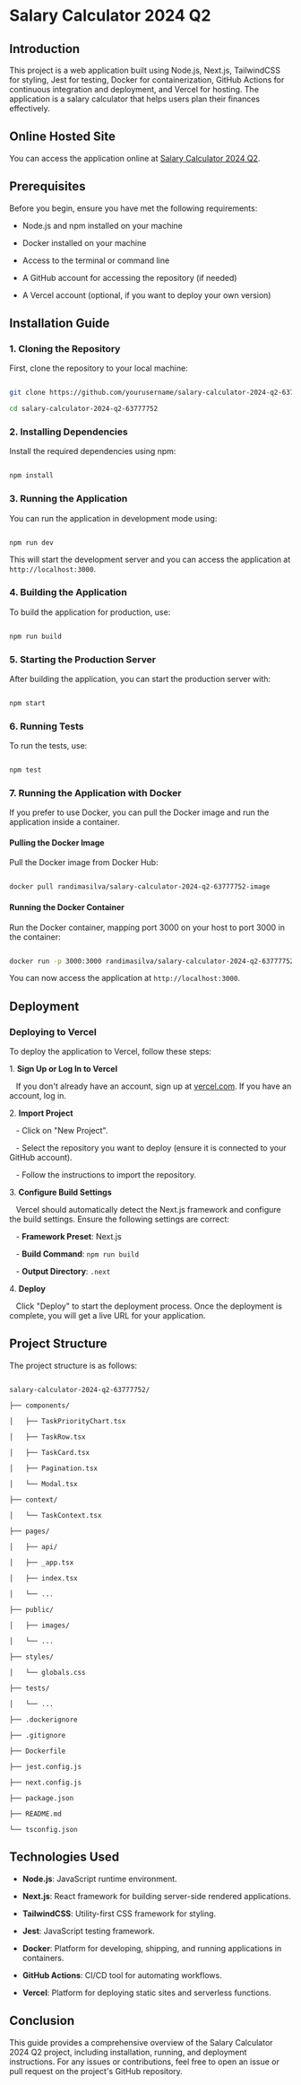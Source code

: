 # Salary Calculator 2024 Q2

## Introduction

This project is a web application built using Node.js, Next.js, TailwindCSS for styling, Jest for testing, Docker for containerization, GitHub Actions for continuous integration and deployment, and Vercel for hosting. The application is a salary calculator that helps users plan their finances effectively.

## Online Hosted Site

You can access the application online at [Salary Calculator 2024 Q2](https://salary-calculator-2024-q2-63777752.vercel.app/).

## Prerequisites

Before you begin, ensure you have met the following requirements:

- Node.js and npm installed on your machine

- Docker installed on your machine

- Access to the terminal or command line

- A GitHub account for accessing the repository (if needed)

- A Vercel account (optional, if you want to deploy your own version)

## Installation Guide

### 1. Cloning the Repository

First, clone the repository to your local machine:

```sh

git clone https://github.com/yourusername/salary-calculator-2024-q2-63777752.git

cd salary-calculator-2024-q2-63777752

```

### 2. Installing Dependencies

Install the required dependencies using npm:

```sh

npm install

```

### 3. Running the Application

You can run the application in development mode using:

```sh

npm run dev

```

This will start the development server and you can access the application at `http://localhost:3000`.

### 4. Building the Application

To build the application for production, use:

```sh

npm run build

```

### 5. Starting the Production Server

After building the application, you can start the production server with:

```sh

npm start

```

### 6. Running Tests

To run the tests, use:

```sh

npm test

```

### 7. Running the Application with Docker

If you prefer to use Docker, you can pull the Docker image and run the application inside a container.

#### Pulling the Docker Image

Pull the Docker image from Docker Hub:

```sh

docker pull randimasilva/salary-calculator-2024-q2-63777752-image

```

#### Running the Docker Container

Run the Docker container, mapping port 3000 on your host to port 3000 in the container:

```sh

docker run -p 3000:3000 randimasilva/salary-calculator-2024-q2-63777752-image

```

You can now access the application at `http://localhost:3000`.

## Deployment

### Deploying to Vercel

To deploy the application to Vercel, follow these steps:

1\. **Sign Up or Log In to Vercel**

   If you don't already have an account, sign up at [vercel.com](https://vercel.com). If you have an account, log in.

2\. **Import Project**

   - Click on "New Project".

   - Select the repository you want to deploy (ensure it is connected to your GitHub account).

   - Follow the instructions to import the repository.

3\. **Configure Build Settings**

   Vercel should automatically detect the Next.js framework and configure the build settings. Ensure the following settings are correct:

   - **Framework Preset**: Next.js

   - **Build Command**: `npm run build`

   - **Output Directory**: `.next`

4\. **Deploy**

   Click "Deploy" to start the deployment process. Once the deployment is complete, you will get a live URL for your application.

## Project Structure

The project structure is as follows:

```

salary-calculator-2024-q2-63777752/

├── components/

│   ├── TaskPriorityChart.tsx

│   ├── TaskRow.tsx

│   ├── TaskCard.tsx

│   ├── Pagination.tsx

│   └── Modal.tsx

├── context/

│   └── TaskContext.tsx

├── pages/

│   ├── api/

│   ├── _app.tsx

│   ├── index.tsx

│   └── ...

├── public/

│   ├── images/

│   └── ...

├── styles/

│   └── globals.css

├── tests/

│   └── ...

├── .dockerignore

├── .gitignore

├── Dockerfile

├── jest.config.js

├── next.config.js

├── package.json

├── README.md

└── tsconfig.json

```

## Technologies Used

- **Node.js**: JavaScript runtime environment.

- **Next.js**: React framework for building server-side rendered applications.

- **TailwindCSS**: Utility-first CSS framework for styling.

- **Jest**: JavaScript testing framework.

- **Docker**: Platform for developing, shipping, and running applications in containers.

- **GitHub Actions**: CI/CD tool for automating workflows.

- **Vercel**: Platform for deploying static sites and serverless functions.

## Conclusion

This guide provides a comprehensive overview of the Salary Calculator 2024 Q2 project, including installation, running, and deployment instructions. For any issues or contributions, feel free to open an issue or pull request on the project's GitHub repository.
